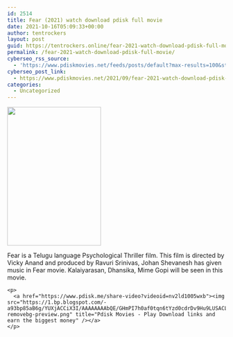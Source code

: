 ```yaml
---
id: 2514
title: Fear (2021) watch download pdisk full movie
date: 2021-10-16T05:09:33+00:00
author: tentrockers
layout: post
guid: https://tentrockers.online/fear-2021-watch-download-pdisk-full-movie/
permalink: /fear-2021-watch-download-pdisk-full-movie/
cyberseo_rss_source:
  - 'https://www.pdiskmovies.net/feeds/posts/default?max-results=100&start-index=301'
cyberseo_post_link:
  - https://www.pdiskmovies.net/2021/09/fear-2021-watch-download-pdisk-full.html
categories:
  - Uncategorized
---
```

<div>
  <div class="separator">
    <a href="https://1.bp.blogspot.com/-OVNJ7dlUPuU/YUnRvqFei6I/AAAAAAAAAEg/JcFySXVPe8QAF5EA8rfWStwdRzirIYfOQCNcBGAsYHQ/s400/Fear-2021.jpg"><img loading="lazy" border="0" data-original-height="400" data-original-width="270" height="320" src="https://1.bp.blogspot.com/-OVNJ7dlUPuU/YUnRvqFei6I/AAAAAAAAAEg/JcFySXVPe8QAF5EA8rfWStwdRzirIYfOQCNcBGAsYHQ/s320/Fear-2021.jpg" width="216" /></a>
  </div>
  
  <p>
    <span>Fear is a Telugu language Psychological Thriller film. This film is directed by Vicky Anand and produced by Ravuri Srinivas, Johan Shevanesh has given music in Fear movie. Kalaiyarasan, Dhansika, Mime Gopi will be seen in this movie.</span></div> 
    
    <p>
      <a href="https://www.pdisk.me/share-video?videoid=nv2ld1005wxb"><img src="https://1.bp.blogspot.com/-a93bp85aB6g/YUXjACCiX3I/AAAAAAAAbQE/GHmPI7h0af0tqn6tYzd0cdrDv9Hu9LUSACLcBGAsYHQ/s16000/Play_it_New-removebg-preview.png" title="Pdisk Movies - Play Download links and earn the biggest money" /></a>
    </p>